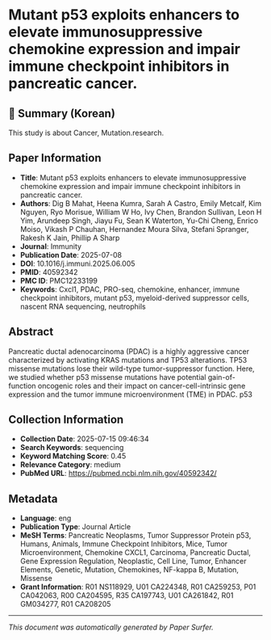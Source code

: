 # Mutant p53 exploits enhancers to elevate immunosuppressive chemokine expression and impair immune checkpoint inhibitors in pancreatic cancer.

## 📝 Summary (Korean)
This study is about Cancer, Mutation.research.

## Paper Information
- **Title**: Mutant p53 exploits enhancers to elevate immunosuppressive chemokine expression and impair immune checkpoint inhibitors in pancreatic cancer.
- **Authors**: Dig B Mahat, Heena Kumra, Sarah A Castro, Emily Metcalf, Kim Nguyen, Ryo Morisue, William W Ho, Ivy Chen, Brandon Sullivan, Leon H Yim, Arundeep Singh, Jiayu Fu, Sean K Waterton, Yu-Chi Cheng, Enrico Moiso, Vikash P Chauhan, Hernandez Moura Silva, Stefani Spranger, Rakesh K Jain, Phillip A Sharp
- **Journal**: Immunity
- **Publication Date**: 2025-07-08
- **DOI**: 10.1016/j.immuni.2025.06.005
- **PMID**: 40592342
- **PMC ID**: PMC12233199
- **Keywords**: Cxcl1, PDAC, PRO-seq, chemokine, enhancer, immune checkpoint inhibitors, mutant p53, myeloid-derived suppressor cells, nascent RNA sequencing, neutrophils

## Abstract
Pancreatic ductal adenocarcinoma (PDAC) is a highly aggressive cancer characterized by activating KRAS mutations and TP53 alterations. TP53 missense mutations lose their wild-type tumor-suppressor function. Here, we studied whether p53 missense mutations have potential gain-of-function oncogenic roles and their impact on cancer-cell-intrinsic gene expression and the tumor immune microenvironment (TME) in PDAC. p53

## Collection Information
- **Collection Date**: 2025-07-15 09:46:34
- **Search Keywords**: sequencing
- **Keyword Matching Score**: 0.45
- **Relevance Category**: medium
- **PubMed URL**: https://pubmed.ncbi.nlm.nih.gov/40592342/

## Metadata
- **Language**: eng
- **Publication Type**: Journal Article
- **MeSH Terms**: Pancreatic Neoplasms, Tumor Suppressor Protein p53, Humans, Animals, Immune Checkpoint Inhibitors, Mice, Tumor Microenvironment, Chemokine CXCL1, Carcinoma, Pancreatic Ductal, Gene Expression Regulation, Neoplastic, Cell Line, Tumor, Enhancer Elements, Genetic, Mutation, Chemokines, NF-kappa B, Mutation, Missense
- **Grant Information**: R01 NS118929, U01 CA224348, R01 CA259253, P01 CA042063, R00 CA204595, R35 CA197743, U01 CA261842, R01 GM034277, R01 CA208205

---
*This document was automatically generated by Paper Surfer.*
